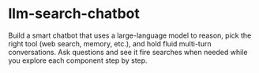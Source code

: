 # llm-search-chatbot
Build a smart chatbot that uses a large-language model to reason, pick the right tool (web search, memory, etc.), and hold fluid multi-turn conversations. Ask questions and see it fire searches when needed while you explore each component step by step.
